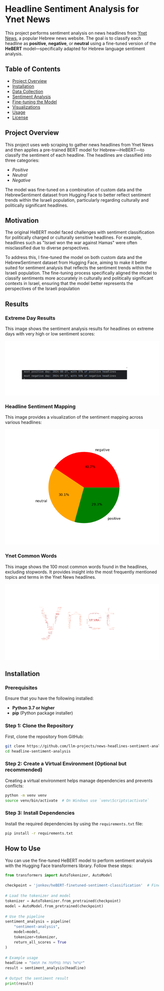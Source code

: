 
# **Headline Sentiment Analysis for Ynet News**

This project performs sentiment analysis on news headlines from [Ynet News](https://www.ynet.co.il), a popular Hebrew news website. The goal is to classify each headline as **positive**, **negative**, or **neutral** using a fine-tuned version of the **HeBERT** model—specifically adapted for Hebrew language sentiment analysis.



## Table of Contents
- [Project Overview](#project-overview)
- [Installation](#installation)
- [Data Collection](#data-collection)
- [Sentiment Analysis](#sentiment-analysis)
- [Fine-tuning the Model](#fine-tuning-the-model)
- [Visualizations](#visualizations)
- [Usage](#usage)
- [License](#license)

## Project Overview

This project uses web scraping to gather news headlines from Ynet News and then applies a pre-trained BERT model for Hebrew—HeBERT—to classify the sentiment of each headline. The headlines are classified into three categories:

- *Positive*
- *Neutral*
- *Negative*

The model was fine-tuned on a combination of custom data and the HebrewSentiment dataset from Hugging Face to better reflect sentiment trends within the Israeli population, particularly regarding culturally and politically significant headlines.

## Motivation
The original HeBERT model faced challenges with sentiment classification for politically charged or culturally sensitive headlines. For example, headlines such as "Israel won the war against Hamas" were often misclassified due to diverse perspectives.

To address this, I fine-tuned the model on both custom data and the HebrewSentiment dataset from Hugging Face, aiming to make it better suited for sentiment analysis that reflects the sentiment trends within the Israeli population. The fine-tuning process specifically aligned the model to classify sentiments more accurately in culturally and politically significant contexts in Israel, ensuring that the model better represents the perspectives of the Israeli population
## Results

### Extreme Day Results
This image shows the sentiment analysis results for headlines on extreme days with very high or low sentiment scores:

![Extreme Day Results](./extreme_day_results.png)

### Headline Sentiment Mapping
This image provides a visualization of the sentiment mapping across various headlines:

![Headline Sentiment Mapping](./headlines_sentiment_mapping.png)

### Ynet Common Words
This image shows the 100 most common words found in the headlines, excluding stopwords. It provides insight into the most frequently mentioned topics and terms in the Ynet News headlines.

![Ynet Common Words](./ynet_common_words.png)

## Installation

### Prerequisites
Ensure that you have the following installed:
- **Python 3.7 or higher**
- **pip** (Python package installer)
### Step 1: Clone the Repository
First, clone the repository from GitHub:


```bash
git clone https://github.com/llm-projects/news-headlines-sentiment-analysis
cd headline-sentiment-analysis
```
### Step 2: Create a Virtual Environment (Optional but recommended)
Creating a virtual environment helps manage dependencies and prevents conflicts:

```bash
python -m venv venv
source venv/bin/activate  # On Windows use `venv\Scripts\activate`
```
### Step 3: Install Dependencies
Install the required dependencies by using the `requirements.txt` file:

```bash
pip install -r requirements.txt
```
## How to Use

You can use the fine-tuned HeBERT model to perform sentiment analysis with the Hugging Face transformers library. Follow these steps:

```python
from transformers import AutoTokenizer, AutoModel

checkpoint = 'jonkov/heBERT-finetuned-sentiment-classification'  # Fine-tuned HeBERT model

# Load the tokenizer and model
tokenizer = AutoTokenizer.from_pretrained(checkpoint)
model = AutoModel.from_pretrained(checkpoint)

# Use the pipeline
sentiment_analysis = pipeline(
    "sentiment-analysis",
    model=model,
    tokenizer=tokenizer,
    return_all_scores = True
)

# Example usage
headline = "ישראל ניצחה במלחמה את חמאס"
result = sentiment_analysis(headline)

# Output the sentiment result
print(result)